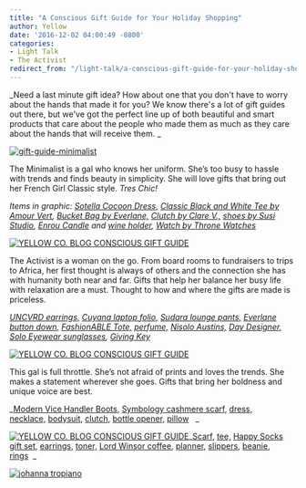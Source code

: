 ```yaml
---
title: "A Conscious Gift Guide for Your Holiday Shopping"
author: Yellow
date: '2016-12-02 04:00:49 -0800'
categories:
- Light Talk
- The Activist
redirect_from: "/light-talk/a-conscious-gift-guide-for-your-holiday-shopping/"
---
```


_Need a last minute gift idea? How about one that you don't have to worry about the hands that made it for you? We know there's a lot of gift guides out there, but we've got the perfect line up of both beautiful and smart products that care about the people who made them as much as they care about the hands that will receive them. _

[![gift-guide-minimalist](https://yellow-blog-images.imgix.net/2016/12/Gift-Guide-Minimalist1.jpg)](https://yellow-blog-images.imgix.net/2016/12/Gift-Guide-Minimalist1.jpg)

The Minimalist is a gal who knows her uniform. She’s too busy to hassle with trends and finds beauty in simplicity. She will love gifts that bring out her French Girl Classic style. _Tres Chic!_

_Items in graphic: [Sotella Cocoon Dress,](https://sotela.co/products/cocoon-dress) [Classic Black and White Tee by Amour Vert](https://www.amourvert.com/products/peppi-long-sleeve-top?variant=30910408135), [Bucket Bag by Everlane,](https://www.everlane.com/collections/petra/products/petra-backpack-tan) [Clutch by Clare V.,](https://www.clarev.com/products/rwb-stripe-on-caramel-flat-clutch) [shoes by Susi Studio](https://susistudio.com/collections/summer/products/susi-hey-simone-black), [Enrou Candle](http://enrou.co/collections/home-goods/products/vietas-bowl-candle?variant=8692082117#) and [wine holder](http://enrou.co/collections/home-goods/products/cow-horn-wine-holder?variant=1062862436), [Watch by Throne Watches](https://thronewatches.com/collections/throne-watches/products/throne-2-0-tune)_

[![YELLOW CO. BLOG CONSCIOUS GIFT GUIDE](https://yellow-blog-images.imgix.net/2016/12/Gift-Guide-Activist.jpg)](https://yellow-blog-images.imgix.net/2016/12/Gift-Guide-Activist.jpg)

The Activist is a woman on the go. From board rooms to fundraisers to trips to Africa, her first thought is always of others and the connection she has with humanity both near and far. Gifts that help her balance her busy life with relaxation are a must. Thought to how and where the gifts are made is priceless.

_[UNCVRD earrings,](http://www.uncvrdjewelry.com/) [Cuyana laptop folio,](https://www.cuyana.com/leather-laptop-sleeve.html#blush) [Sudara lounge pants,](https://www.sudara.org/collections/full-length/products/lelitha-full) [Everlane button down,](https://www.everlane.com/collections/womens-tops/products/womens-japanese-oxford-square-shirt-whiteblue-stripe) [FashionABLE Tote,](https://www.livefashionable.com/collections/leather-totes/products/abera-crossbody-leather-tote?variant=15840988803) [perfume,](https://lelabofragrances.com/us_en?gclid=CPmKo6K9xM8CFQltfgod4wQMUQ) [Nisolo Austins,](https://nisolo.com/collections/womens-heels/products/austin) [Day Designer,](http://daydesigner.com/collections/flagship-collection/products/january-2017-flagship-edition-plus) [Solo Eyewear sunglasses](http://www.soloeyewear.com/collections/solo-all/products/belize), [Giving Key](https://www.thegivingkeys.com/products/classic-pendant?variant=1261203220)_

[![YELLOW CO. BLOG CONSCIOUS GIFT GUIDE](https://yellow-blog-images.imgix.net/2016/12/Gift-Guide-Freestyler.jpg)](https://yellow-blog-images.imgix.net/2016/12/Gift-Guide-Freestyler.jpg)

This gal is full throttle. She’s not afraid of prints and loves the trends. She makes a statement wherever she goes. Gifts that bring her boldness and unique voice are best.

_[Modern Vice Handler Boots](https://www.modernvice.com/products/flower-handler), [Symbology cashmere scarf](https://symbologyclothing.com/products/dancing-lotus-cashmere-scarf-in-blue), [dress,](https://shopdoen.com/collections/dresses/products/prem-dress-rust-combo) [necklace,](http://akolaproject.org/collections/fall-winter-2016/products/collar?variant=23631652289) [bodysuit](https://ystrclothing.com/collections/new-arrivals/products/elsie-bodysuit), [clutch](http://store.shopmarysol.com/sonia.html), [bottle opener,](http://enrou.co/collections/home-goods/products/cow-horn-brass-bottle-opener?variant=1313593164) [pillow](http://www.localandlejos.com/collections/pillows/products/lumbar-pillow-1)   _

[![YELLOW CO. BLOG CONSCIOUS GIFT GUIDE](https://yellow-blog-images.imgix.net/2016/12/Gift-Guide-Thrifters.jpg)](https://yellow-blog-images.imgix.net/2016/12/Gift-Guide-Thrifters.jpg)_[Scarf,](https://ystrclothing.com/collections/accessories/products/amelie-neck-scarf) [tee,](https://www.everlane.com/collections/womens-tees/products/womens-boxy-striped-white-black) [Happy Socks gift set,](https://www.happysocks.com/us/iris-apfel-socks-box-set.html) [earrings,](https://www.livefashionable.com/collections/earrings/products/pin-dot-earrings) [toner,](http://devitaskincare.com/store/cleansers-toners-c-261_287/) [Lord Winsor coffee,](http://lordwindsor.coffee/) [planner](http://www.juliakostreva.com/collections/new/products/gold-foil-any-year-daily-planner-daisy), [slippers,](http://www.toms.com/men/mens-shoes/slippers) [beanie](http://www.peopletree.co.uk/women/accessories/striped-hat--in-navy), [rings](http://31bits.com/shop/all/rings.html?limit=48)  _

[![johanna tropiano](https://yellow-blog-images.imgix.net/2016/01/johannatropiano1.jpg)](http://themendproject.com/)

